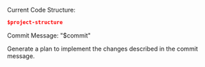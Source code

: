 Current Code Structure:
```json
$project-structure
```

Commit Message: "$commit" 

Generate a plan to implement the changes described in the commit message.

